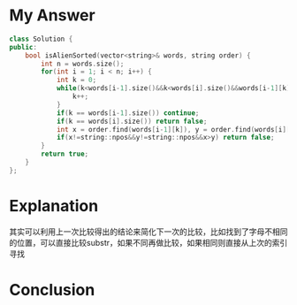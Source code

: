 # My Answer
```c++
class Solution {
public:
    bool isAlienSorted(vector<string>& words, string order) {
        int n = words.size();
        for(int i = 1; i < n; i++) {
            int k = 0;
            while(k<words[i-1].size()&&k<words[i].size()&&words[i-1][k]==words[i][k]) {
                k++;
            }
            if(k == words[i-1].size()) continue;
            if(k == words[i].size()) return false;
            int x = order.find(words[i-1][k]), y = order.find(words[i][k]);
            if(x!=string::npos&&y!=string::npos&&x>y) return false;
        }
        return true;
    }
};
```
# Explanation
其实可以利用上一次比较得出的结论来简化下一次的比较，比如找到了字母不相同的位置，可以直接比较substr，如果不同再做比较，如果相同则直接从上次的索引寻找
# Conclusion